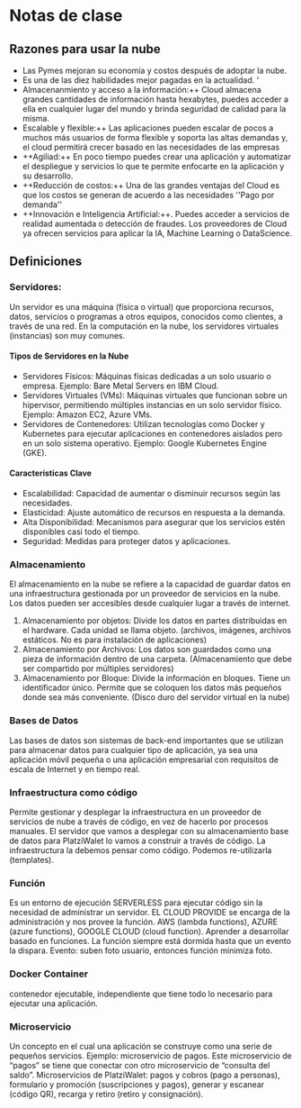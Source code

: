# Notas de clase

## Razones para usar la nube
  
  * Las Pymes mejoran su economía y costos después de adoptar la nube.
  * Es una de las diez habilidades mejor pagadas en la actualidad. ' 
  * Almacenanmiento y acceso a la información:++ Cloud almacena grandes cantidades de información hasta hexabytes, puedes acceder a ella en cualquier lugar del mundo y brinda seguridad de calidad para la misma.
  * Escalable y flexible:++ Las aplicaciones pueden escalar de pocos a muchos más usuarios de forma flexible y soporta las altas demandas y, el cloud permitirá crecer basado en las necesidades de las empresas
  * ++Agiliad:++ En poco tiempo puedes crear una aplicación y automatizar el despliegue y servicios lo que te permite enfocarte en la aplicación y su desarrollo.
  * ++Reducción de costos:++ Una de las grandes ventajas del Cloud es que los costos se generan de acuerdo a las necesidades ''Pago por demanda''
  * ++Innovación e Inteligencia Artificial:++. Puedes acceder a servicios de realidad aumentada o detección de fraudes. Los proveedores de Cloud ya ofrecen servicios para aplicar la IA, Machine Learning o DataScience.

## Definiciones

### Servidores:
Un servidor es una máquina (física o virtual) que proporciona recursos, datos, servicios o programas a otros equipos, conocidos como clientes, a través de una red. En la computación en la nube, los servidores virtuales (instancias) son muy comunes.

#### Tipos de Servidores en la Nube
  * Servidores Físicos: Máquinas físicas dedicadas a un solo usuario o empresa. Ejemplo: Bare Metal Servers en IBM Cloud.
  * Servidores Virtuales (VMs): Máquinas virtuales que funcionan sobre un hipervisor, permitiendo múltiples instancias en un solo servidor físico. Ejemplo: Amazon EC2, Azure VMs.
  * Servidores de Contenedores: Utilizan tecnologías como Docker y Kubernetes para ejecutar aplicaciones en contenedores aislados pero en un solo sistema operativo. Ejemplo: Google Kubernetes Engine (GKE).
#### Características Clave
* Escalabilidad: Capacidad de aumentar o disminuir recursos según las necesidades.
* Elasticidad: Ajuste automático de recursos en respuesta a la demanda.
* Alta Disponibilidad: Mecanismos para asegurar que los servicios estén disponibles casi todo el tiempo.
* Seguridad: Medidas para proteger datos y aplicaciones.

### Almacenamiento
El almacenamiento en la nube se refiere a la capacidad de guardar datos en una infraestructura gestionada por un proveedor de servicios en la nube. Los datos pueden ser accesibles desde cualquier lugar a través de internet.

1. Almacenamiento por objetos: Divide los datos en partes distribuidas en el hardware. Cada unidad se llama objeto. (archivos, imágenes, archivos estáticos. No es para instalación de aplicaciones)
2. Almacenamiento por Archivos: Los datos son guardados como una pieza de información dentro de una carpeta. (Almacenamiento que debe ser compartido por múltiples servidores)
3. Almacenamiento por Bloque: Divide la información en bloques. Tiene un identificador único. Permite que se coloquen los datos más pequeños donde sea más conveniente. (Disco duro del servidor virtual en la nube)

### Bases de Datos
Las bases de datos son sistemas de back-end importantes que se utilizan para almacenar datos para cualquier tipo de aplicación, ya sea una aplicación móvil pequeña o una aplicación empresarial con requisitos de escala de Internet y en tiempo real.

### Infraestructura como código
Permite gestionar y desplegar la infraestructura en un proveedor de servicios de nube a través de código, en vez de hacerlo por procesos manuales. El servidor que vamos a desplegar con su almacenamiento base de datos para PlatziWalet lo vamos a construir a través de código. La infraestructura la debemos pensar como código. Podemos re-utilizarla (templates).

### Función
Es un entorno de ejecución SERVERLESS para ejecutar código sin la necesidad de administrar un servidor. EL CLOUD PROVIDE se encarga de la administración y nos provee la función. AWS (lambda functions), AZURE (azure functions), GOOGLE CLOUD (cloud function). Aprender a desarrollar basado en funciones. La función siempre está dormida hasta que un evento la dispara. Evento: suben foto usuario, entonces función minimiza foto.

### Docker Container
contenedor ejecutable, independiente que tiene todo lo necesario para ejecutar una aplicación.

### Microservicio
Un concepto en el cual una aplicación se construye como una serie de pequeños servicios. Ejemplo: microservicio de pagos. Este microservicio de “pagos” se tiene que conectar con otro microservicio de “consulta del saldo”. Microservicios de PlatziWalet: pagos y cobros (pago a personas), formulario y promoción (suscripciones y pagos), generar y escanear (código QR), recarga y retiro (retiro y consignación).
